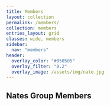 ```yaml
---
title: Members
layout: collection
permalink: /members/
collection: members
entries_layout: grid
classes: wide, members
sidebar:
  nav: "members"
header:
  overlay_color: "#050505"
  overlay_filter: "0.2"
  overlay_image: /assets/img/nate.jpg
---
```


## Nates Group Members


  
